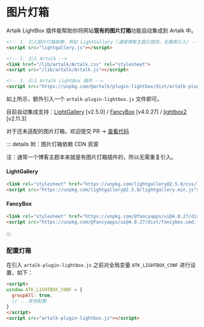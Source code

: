 # 图片灯箱

Artalk LightBox 插件能帮助你将网站**现有的图片灯箱**功能自动集成到 Artalk 中。

```html
<!-- 1. 引入图片灯箱依赖，例如 LightGallery (通常博客主题已提供，无需再引入) -->
<script src="lightgallery.js"></script>

<!-- 2. 引入 Artalk -->
<link href="/lib/artalk/Artalk.css" rel="stylesheet">
<script src="/lib/artalk/Artalk.js"></script>

<!-- 3. 引入 Artalk LightBox 插件 -->
<script src="https://unpkg.com/@artalk/plugin-lightbox/dist/artalk-plugin-lightbox.js"></script>
```

如上所示，额外引入一个 `artalk-plugin-lightbox.js` 文件即可。

目前自动集成支持：[LightGallery](https://github.com/sachinchoolur/lightGallery) [v2.5.0] / [FancyBox](https://github.com/fancyapps/fancybox) [v4.0.27] / [lightbox2](https://github.com/lokesh/lightbox2) [v2.11.3]

对于还未适配的图片灯箱，欢迎提交 PR -> [查看代码](https://github.com/ArtalkJS/Artalk/blob/master/packages/plugin-lightbox/main.ts)

::: details 附：图片灯箱依赖 CDN 资源

注：通常一个博客主题本来就是有图片灯箱插件的，所以无需重复引入。

#### LightGallery

  ```html
  <link rel="stylesheet" href="https://unpkg.com/lightgallery@2.5.0/css/lightgallery.css">
  <script src="https://unpkg.com/lightgallery@2.5.0/lightgallery.min.js"></script>
  ```

#### FancyBox

  ```html
  <link rel="stylesheet" href="https://unpkg.com/@fancyapps/ui@4.0.27/dist/fancybox.css">
  <script src="https://unpkg.com/@fancyapps/ui@4.0.27/dist/fancybox.umd.js"></script>
  ```

:::

### 配置灯箱

在引入 `artalk-plugin-lightbox.js` 之前对全局变量 `ATK_LIGHTBOX_CONF` 进行设置，如下：

```html
<script>
window.ATK_LIGHTBOX_CONF = {
  groupAll: true,
  // ...其他配置
}
</script>
<script src="artalk-plugin-lightbox.js"></script>
```
